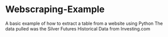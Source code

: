 # Webscraping-Example
A basic example of how to extract a table from a website using Python
The data pulled was the Silver Futures Historical Data from Investing.com

